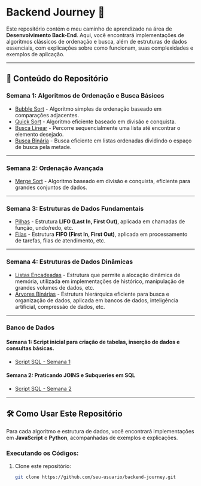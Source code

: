 # Backend Journey 🚀

Este repositório contém o meu caminho de aprendizado na área de **Desenvolvimento Back-End**. Aqui, você encontrará implementações de algoritmos clássicos de ordenação e busca, além de estruturas de dados essenciais, com explicações sobre como funcionam, suas complexidades e exemplos de aplicação.

---

## 📌 Conteúdo do Repositório

### Semana 1: Algoritmos de Ordenação e Busca Básicos
- [Bubble Sort](Estudos/AlgoritmosDeBusca/semana-1/bubble-sort) - Algoritmo simples de ordenação baseado em comparações adjacentes.
- [Quick Sort](Estudos/AlgoritmosDeBusca/semana-1/quick-sort) - Algoritmo eficiente baseado em divisão e conquista.
- [Busca Linear](Estudos/AlgoritmosDeBusca/semana-1/busca-linear) - Percorre sequencialmente uma lista até encontrar o elemento desejado.
- [Busca Binária](Estudos/AlgoritmosDeBusca/semana-1/busca-binaria) - Busca eficiente em listas ordenadas dividindo o espaço de busca pela metade.

---

### Semana 2: Ordenação Avançada
- [Merge Sort](Estudos/AlgoritmosDeBusca/semana-2/merge-sort-implementation) - Algoritmo baseado em divisão e conquista, eficiente para grandes conjuntos de dados.

---

### Semana 3: Estruturas de Dados Fundamentais
- [Pilhas](Estudos/AlgoritmosDeBusca/semana-3/pilha) - Estrutura **LIFO (Last In, First Out)**, aplicada em chamadas de função, undo/redo, etc.
- [Filas](Estudos/AlgoritmosDeBusca/semana-3/fila) - Estrutura **FIFO (First In, First Out)**, aplicada em processamento de tarefas, filas de atendimento, etc.

---

### Semana 4: Estruturas de Dados Dinâmicas
- [Listas Encadeadas](Estudos/AlgoritmosDeBusca/semana-4/lista-encadeada) - Estrutura que permite a alocação dinâmica de memória, utilizada em implementações de histórico, manipulação de grandes volumes de dados, etc.
- [Árvores Binárias](Estudos/AlgoritmosDeBusca/semana-4/arvores-binarias) - Estrutura hierárquica eficiente para busca e organização de dados, aplicada em bancos de dados, inteligência artificial, compressão de dados, etc.

---

### Banco de Dados

#### Semana 1: Script inicial para criação de tabelas, inserção de dados e consultas básicas.
- [Script SQL - Semana 1](Estudos/BancoDeDados/semana-1/script-sql)

#### Semana 2: Praticando JOINS e Subqueries em SQL
- [Script SQL - Semana 2](Estudos/BancoDeDados/semana-2/script-sql)

---

## 🛠️ Como Usar Este Repositório

Para cada algoritmo e estrutura de dados, você encontrará implementações em **JavaScript** e **Python**, acompanhadas de exemplos e explicações.

### Executando os Códigos:
1. Clone este repositório:
   ```bash
   git clone https://github.com/seu-usuario/backend-journey.git
